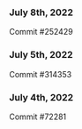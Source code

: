 ### July 8th, 2022

Commit #252429

### July 5th, 2022

Commit #314353


### July 4th, 2022

Commit #72281

